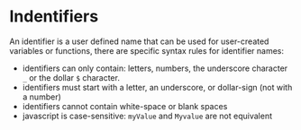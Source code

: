 # Indentifiers

An identifier is a user defined name that can be used for user-created variables or functions, there are specific syntax rules for identifier names:

* identifiers can only contain: letters, numbers, the underscore character `_` or the dollar `$` character.
* identifiers must start with a letter, an underscore, or dollar-sign \(not with a number\)
* identifiers cannot contain white-space or blank spaces
* javascript is case-sensitive: `myValue` and `Myvalue` are not equivalent


